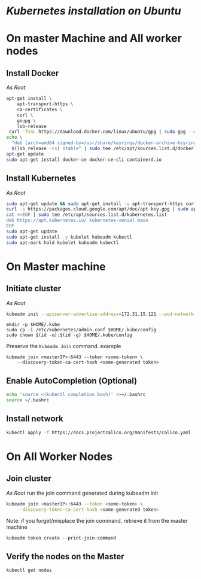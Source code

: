 # _Kubernetes installation on Ubuntu_

# On master Machine and All worker nodes
## Install Docker
*As Root*
``` bash linenums="1"
apt-get install \
    apt-transport-https \
    ca-certificates \
    curl \
    gnupg \
    lsb-release
 curl -fsSL https://download.docker.com/linux/ubuntu/gpg | sudo gpg --dearmor -o /usr/share/keyrings/docker-archive-keyring.gpg
echo \
  "deb [arch=amd64 signed-by=/usr/share/keyrings/docker-archive-keyring.gpg] https://download.docker.com/linux/ubuntu \
  $(lsb_release -cs) stable" | sudo tee /etc/apt/sources.list.d/docker.list > /dev/null
apt-get update
sudo apt-get install docker-ce docker-ce-cli containerd.io
```

## Install Kubernetes
*As Root*
``` bash
sudo apt-get update && sudo apt-get install -y apt-transport-https curl
curl -s https://packages.cloud.google.com/apt/doc/apt-key.gpg | sudo apt-key add -
cat <<EOF | sudo tee /etc/apt/sources.list.d/kubernetes.list
deb https://apt.kubernetes.io/ kubernetes-xenial main
EOF
sudo apt-get update
sudo apt-get install -y kubelet kubeadm kubectl
sudo apt-mark hold kubelet kubeadm kubectl
```
# On Master machine
## Initiate cluster
*As Root*
``` bash
kubeadm init --apiserver-advertise-address=172.31.15.121 --pod-network-cidr=192.168.0.0/16 --ignore-preflight-errors=Mem,NumCPU
```
```
mkdir -p $HOME/.kube
sudo cp -i /etc/kubernetes/admin.conf $HOME/.kube/config
sudo chown $(id -u):$(id -g) $HOME/.kube/config
```
Preserve the  `Kubeadm Join` command. example
```
kubeadm join <masterIP>:6443 --token <some-token> \
    --discovery-token-ca-cert-hash <some-generated token>
```

## Enable AutoCompletion (Optional)
``` bash
echo 'source <(kubectl completion bash)' >>~/.bashrc
source ~/.bashrc
```

## Install network
``` bash
kubectl apply -f https://docs.projectcalico.org/manifests/calico.yaml
```

# On All Worker Nodes
## Join cluster
*As Root* run the join command generated during kubeadm init
``` bash
kubeadm join <masterIP>:6443 --token <some-token> \
    --discovery-token-ca-cert-hash <some-generated token>
```

Note: if you forget/misplace the join command, retrieve it from the master machine
```
kubeadm token create --print-join-command
```

## Verify the nodes on the Master
```
kubectl get nodes
```
